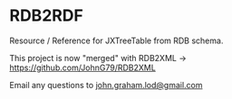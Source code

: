 # RDB2RDF
Resource / Reference for JXTreeTable from RDB schema.



This project is now "merged" with RDB2XML -> https://github.com/JohnG79/RDB2XML



Email any questions to john.graham.lod@gmail.com



